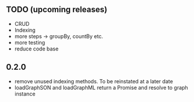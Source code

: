 ## TODO (upcoming releases)
- CRUD
- Indexing
- more steps -> groupBy, countBy etc.
- more testing
- reduce code base 
 
## 0.2.0

 - remove unused indexing methods. To be reinstated at a later date
 - loadGraphSON and loadGraphML return a Promise and resolve to graph instance